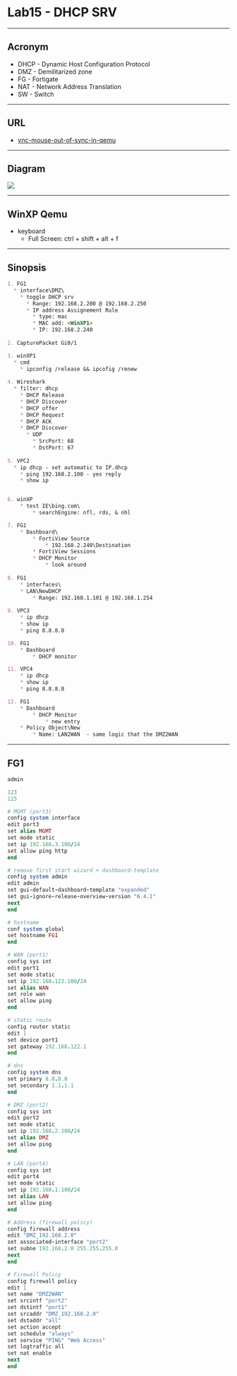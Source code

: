 # Lab15 - DHCP SRV

---

## Acronym
* DHCP - Dynamic Host Configuration Protocol
* DMZ - Demilitarized zone
* FG - Fortigate
* NAT - Network Address Translation
* SW - Switch

---

## URL
* [vnc-mouse-out-of-sync-in-qemu](https://gns3.com/community/featured/vnc-mouse-out-of-sync-in-qemu)

---

## Diagram
[<img src="https://i.imgur.com/BMaSRTS.png">](https://i.imgur.com/BMaSRTS.png)

---

## WinXP Qemu
* keyboard
  * Full Screen: ctrl + shift + alt + f

---

## Sinopsis
````md
1. FG1
  * interface\DMZ\
    * toggle DHCP srv
      * Range: 192.168.2.200 @ 192.168.2.250
      * IP address Assignement Rule
        * type: mac
        * MAC add: <WinXP1>
        * IP: 192.168.2.240
        
2. CapturePacket Gi0/1

3. winXP1
  * cmd
    * ipconfig /release && ipcofig /renew
   
4. Wireshark
  * filter: dhcp
    * DHCP Release
    * DHCP Discover
    * DHCP offer
    * DHCP Request
    * DHCP ACK
    * DHCP Discover
      * UDP
        * SrcPort: 68
        * DstPort: 67
        
5. VPC2
  * ip dhcp - set automatic to IP.dhcp
	* ping 192.168.2.100 - yes reply
	* show ip


6. winXP
	* test IE\bing.com\
		* searchEngine: nfl, rds, & nhl

7. FG1
	* Dashboard\
		* FortiView Source
			* 192.168.2.240\Destination
		* FortiView Sessions
		* DHCP Monitor
			* look around
		
8. FG1
	* interfaces\
    * LAN\NewDHCP
	    * Range: 192.168.1.101 @ 192.168.1.254
			
9. VPC3
	* ip dhcp
	* show ip
	* ping 8.8.8.8

10. FG1
	* Dashboard
		* DHCP monitor

11. VPC4
	* ip dhcp
	* show ip
	* ping 8.8.8.8

12. FG1
	* Dashboard
		* DHCP Monitor
			* new entry
	* Policy Object\New
		* Name: LAN2WAN  - same logic that the DMZ2WAN

````

---

## FG1
````ruby
admin

123
123

# MGMT (port3)
config system interface
edit port3
set alias MGMT
set mode static
set ip 192.168.3.100/24
set allow ping http
end

# remove first start wizard + dashboard-template
config system admin
edit admin
set gui-default-dashboard-template "expanded"
set gui-ignore-release-overview-version "6.4.1"
next
end

# hostname
conf system global
set hostname FG1
end

# WAN (port1)
config sys int
edit port1
set mode static
set ip 192.168.122.100/24
set alias WAN
set role wan
set allow ping
end

# static route
config router static
edit 1
set device port1
set gateway 192.168.122.1
end

# dns
config system dns
set primary 8.8.8.8
set secondary 1.1.1.1
end

# DMZ (port2)
config sys int
edit port2
set mode static
set ip 192.168.2.100/24
set alias DMZ
set allow ping
end

# LAN (port4)
config sys int
edit port4
set mode static
set ip 192.168.1.100/24
set alias LAN
set allow ping
end

# Address (firewall policy)
config firewall address
edit "DMZ_192.168.2.0"
set associated-interface "port2"
set subne 192.168.2.0 255.255.255.0
next
end

# Firewall Policy
config firewall policy
edit 1
set name "DMZ2WAN"
set srcintf "port2"
set dstintf "port1"
set srcaddr "DMZ_192.168.2.0"
set dstaddr "all"
set action accept
set schedule "always"
set service "PING" "Web Access"
set logtraffic all
set nat enable
next
end

````

